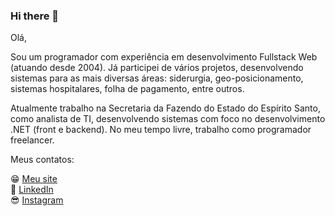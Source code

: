 ### Hi there 👋

<!--
**jlnpinheiro/jlnpinheiro** is a ✨ _special_ ✨ repository because its `README.md` (this file) appears on your GitHub profile.

Here are some ideas to get you started:

- 🔭 I’m currently working on ...
- 🌱 I’m currently learning ...
- 👯 I’m looking to collaborate on ...
- 🤔 I’m looking for help with ...
- 💬 Ask me about ...
- 📫 How to reach me: ...
- 😄 Pronouns: ...
- ⚡ Fun fact: ...
-->

Olá,

Sou um programador com experiência em desenvolvimento Fullstack Web (atuando desde 2004). Já participei de vários projetos, desenvolvendo sistemas para as mais diversas áreas: siderurgia, geo-posicionamento, sistemas hospitalares, folha de pagamento, entre outros.

Atualmente trabalho na Secretaria da Fazendo do Estado do Espírito Santo, como analista de TI, desenvolvendo sistemas com foco no desenvolvimento .NET (front e backend). No meu tempo livre, trabalho como programador freelancer.

Meus contatos:

😁 [Meu site](https://www.jnogueira.dev.br)<br/>
💼 [LinkedIn](https://www.linkedin.com/in/jlnpinheiro)<br/>
😎 [Instagram](https://www.instagram.com/jlnpinheiro)<br/>
